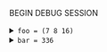 
BEGIN DEBUG SESSION
<details><summary><code>foo = (7 8 16)</code></summary>

- ["test/test_debug_multifile.ml":9:19-11:17](../test/test_debug_multifile.ml#L9)
- `x = 7`
- <details><summary><code>y = 8</code></summary>
  
  - ["test/test_debug_multifile.ml":10:6](../test/test_debug_multifile.ml#L10)
  </details>
  
  
</details>



<details><summary><code>bar = 336</code></summary>

- ["test/test_debug_multifile.ml":17:19-19:14](../test/test_debug_multifile.ml#L17)
- `x = ((first 7) (second 42))`
- <details><summary><code>y = 8</code></summary>
  
  - ["test/test_debug_multifile.ml":18:6](../test/test_debug_multifile.ml#L18)
  </details>
  
  
</details>



